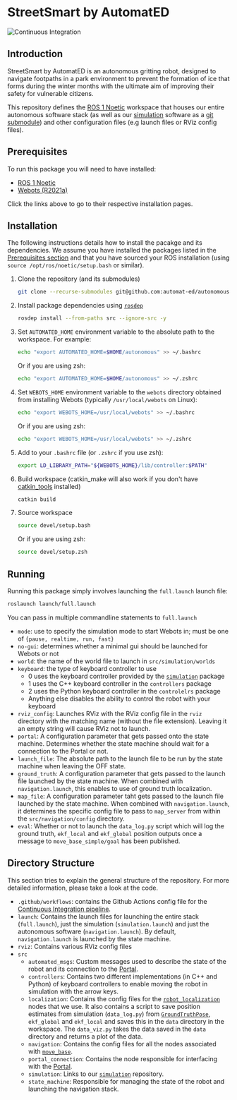 # StreetSmart by AutomatED

![Continuous Integration](https://github.com/automat-ed/autonomous/workflows/Continuous%20Integration/badge.svg)

## Introduction

StreetSmart by AutomatED is an autonomous gritting robot, designed to navigate footpaths in a park environment to prevent the formation of ice that forms during the winter months with the ultimate aim of improving their safety for vulnerable citizens.

This repository defines the [ROS 1 Noetic](https://wiki.ros.org/noetic) workspace that houses our entire autonomous software stack (as well as our [simulation](https://github.com/automat-ed/simulation) software as a [git submodule](https://git-scm.com/book/en/v2/Git-Tools-Submodules)) and other configuration files (e.g launch files or RViz config files).

## Prerequisites
To run this package you will need to have installed:
* [ROS 1 Noetic](https://wiki.ros.org/noetic/Installation/Ubuntu)
* [Webots (R2021a)](https://www.cyberbotics.com/doc/guide/installation-procedure#installation-on-linux)

Click the links above to go to their respective installation pages.

## Installation
The following instructions details how to install the pacakge and its dependencies. We assume you have installed the packages listed in the [Prerequisites section](#prerequisites) and that you have sourced your ROS installation (using `source /opt/ros/noetic/setup.bash` or similar).
1. Clone the repository (and its submodules)
    ```bash
    git clone --recurse-submodules git@github.com:automat-ed/autonomous.git
    ```
2. Install package dependencies using [`rosdep`](https://wiki.ros.org/rosdep)
    ```bash
    rosdep install --from-paths src --ignore-src -y
    ```
3. Set `AUTOMATED_HOME` environment variable to the absolute path to the workspace. For example:
    ```bash
    echo "export AUTOMATED_HOME=$HOME/autonomous" >> ~/.bashrc
    ```
    Or if you are using zsh:
    ```bash
    echo "export AUTOMATED_HOME=$HOME/autonomous" >> ~/.zshrc
    ```
4. Set `WEBOTS_HOME` environment variable to the `webots` directory obtained from installing Webots (typically `/usr/local/webots` on Linux):
    ```bash
    echo "export WEBOTS_HOME=/usr/local/webots" >> ~/.bashrc
    ```
    Or if you are using zsh:
    ```bash
    echo "export WEBOTS_HOME=/usr/local/webots" >> ~/.zshrc
    ```
5. Add to your `.bashrc` file (or `.zshrc` if you use zsh):
    ```bash
    export LD_LIBRARY_PATH="${WEBOTS_HOME}/lib/controller:$PATH"
    ```
6. Build workspace (catkin_make will also work if you don't have [catkin_tools](https://catkin-tools.readthedocs.io/) installed)
    ```bash
    catkin build
    ```
7. Source workspace
    ```bash
    source devel/setup.bash
    ```
    Or if you are using zsh:
  
    ```bash
    source devel/setup.zsh
    ```
## Running
Running this package simply involves launching the `full.launch` launch file:
```bash
roslaunch launch/full.launch
```

You can pass in multiple commandline statements to `full.launch`
* `mode`: use to specify the simulation mode to start Webots in; must be one of `{pause, realtime, run, fast}`
* `no-gui`: determines whether a minimal gui should be launched for Webots or not
* `world`: the name of the world file to launch in `src/simulation/worlds`
* `keyboard`: the type of keyboard controller to use
    * 0 uses the keyboard controller provided by the [`simulation`](https://github.com/automat-ed/simulation) package
    * 1 uses the C++ keyboard controller in the `controllers` package
    * 2 uses the Python keyboard controller in the `controlelrs` package
    * Anything else disables the ability to control the robot with your keyboard
* `rviz_config`: Launches RViz with the RViz config file in the `rviz` directory with the matching name (without the file extension). Leaving it an empty string will cause RViz not to launch.
* `portal`: A configuration parameter that gets passed onto the state machine. Determines whether the state machine should wait for a connection to the Portal or not.
* `launch_file`: The absolute path to the launch file to be run by the state machine when leaving the OFF state.
* `ground_truth`: A configuration parameter that gets passed to the launch file launched by the state machine. When combined with `navigation.launch`, this enables to use of ground truth localization.
* `map_file`: A configuration parameter taht gets passed to the launch file launched by the state machine. When combined with `navigation.launch`, it determines the specific config file to pass to `map_server` from within the `src/navigation/config` directory.
* `eval`: Whether or not to launch the `data_log.py` script which will log the ground truth, `ekf_local` and `ekf_global` position outputs once a message to `move_base_simple/goal` has been published.

## Directory Structure
This section tries to explain the general structure of the repository. For more detailed information, please take a look at the code.
* `.github/workflows`: contains the Github Actions config file for the [Continuous Integration pipeline](https://github.com/automat-ed/autonomous/actions/workflows/ci.yaml).
* `launch`: Contains the launch files for launching the entire stack (`full.launch`), just the simulation (`simulation.launch`) and just the autonomous software (`navigation.launch`). By default, `navigation.launch` is launched by the state machine.
* `rviz`: Contains various RViz config files
* `src`
    * `automated_msgs`: Custom messages used to describe the state of the robot and its connection to the [Portal](https://github.com/automat-ed/portal).
    * `controllers`: Contains two different implementations (in C++ and Python) of keyboard controllers to enable moving the robot in simulation with the arrow keys.
    * `localization`: Contains the config files for the [`robot_localization`](https://docs.ros.org/en/noetic/api/robot_localization/html/index.html) nodes that we use. It also contains a script to save position estimates from simulation (`data_log.py`) from [`GroundTruthPose`](https://github.com/automat-ed/simulation/blob/update-readme/lib/utils/src/GroundTruthPose.cpp), `ekf_global` and `ekf_local` and saves this in the `data` directory in the workspace. The `data_viz.py` takes the data saved in the `data` directory and returns a plot of the data.
    * `navigation`: Contains the config files for all the nodes associated with [`move_base`](https://wiki.ros.org/move_base).
    * `portal_connection`: Contains the node responsible for interfacing with the [Portal](https://github.com/automat-ed/portal).
    * `simulation`: Links to our [`simulation`](https://github.com/automat-ed/simulation) repository.
    * `state_machine`: Responsible for managing the state of the robot and launching the navigation stack.
